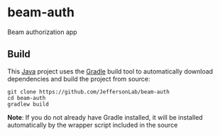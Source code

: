 # beam-auth
Beam authorization app

## Build
This [Java](https://adoptopenjdk.net/) project uses the [Gradle](https://gradle.org/) build tool to automatically download dependencies and build the project from source:

```
git clone https://github.com/JeffersonLab/beam-auth
cd beam-auth
gradlew build
```
**Note**: If you do not already have Gradle installed, it will be installed automatically by the wrapper script included in the source
